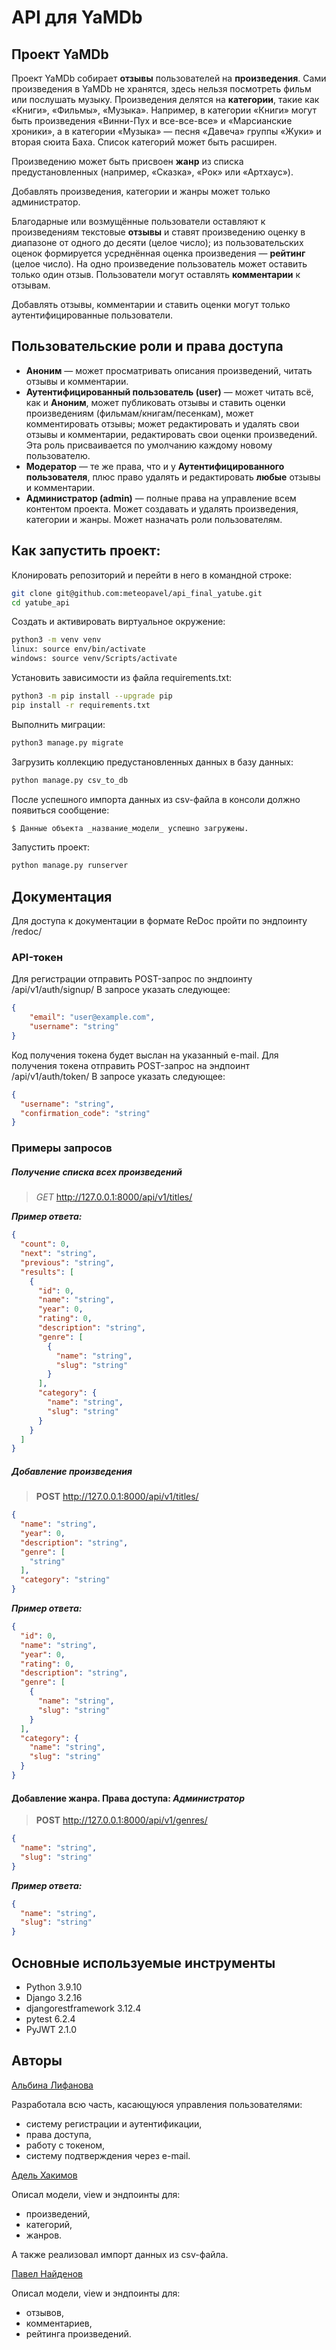 # API для YaMDb

## Проект YaMDb

Проект YaMDb собирает **отзывы** пользователей на **произведения**. Сами произведения в YaMDb не хранятся, здесь нельзя посмотреть фильм или послушать музыку.
Произведения делятся на **категории**, такие как «Книги», «Фильмы», «Музыка». Например, в категории «Книги» могут быть произведения «Винни-Пух и все-все-все» и «Марсианские хроники», а в категории «Музыка» — песня «Давеча» группы «Жуки» и вторая сюита Баха. Список категорий может быть расширен.

Произведению может быть присвоен **жанр** из списка предустановленных (например, «Сказка», «Рок» или «Артхаус»).

Добавлять произведения, категории и жанры может только администратор.

Благодарные или возмущённые пользователи оставляют к произведениям текстовые **отзывы** и ставят произведению оценку в диапазоне от одного до десяти (целое число); из пользовательских оценок формируется усреднённая оценка произведения — **рейтинг** (целое число). На одно произведение пользователь может оставить только один отзыв.
Пользователи могут оставлять **комментарии** к отзывам.

Добавлять отзывы, комментарии и ставить оценки могут только аутентифицированные пользователи. 

## Пользовательские роли и права доступа
* **Аноним** — может просматривать описания произведений, читать отзывы и комментарии.
* **Аутентифицированный пользователь (user)** — может читать всё, как и **Аноним**, может публиковать отзывы и ставить оценки произведениям (фильмам/книгам/песенкам), может комментировать отзывы; может редактировать и удалять свои отзывы и комментарии, редактировать свои оценки произведений. Эта роль присваивается по умолчанию каждому новому пользователю.
* **Модератор** — те же права, что и у **Аутентифицированного пользователя**, плюс право удалять и редактировать **любые** отзывы и комментарии.
* **Администратор (admin)** — полные права на управление всем контентом проекта. Может создавать и удалять произведения, категории и жанры. Может назначать роли пользователям.

## Как запустить проект:

Клонировать репозиторий и перейти в него в командной строке:
```bash
git clone git@github.com:meteopavel/api_final_yatube.git
cd yatube_api
```
Cоздать и активировать виртуальное окружение:
```bash
python3 -m venv venv
linux: source env/bin/activate
windows: source venv/Scripts/activate
```
Установить зависимости из файла requirements.txt:
```bash
python3 -m pip install --upgrade pip
pip install -r requirements.txt
```
Выполнить миграции:
```bash
python3 manage.py migrate
```
Загрузить коллекцию предустановленных данных в базу данных:
```bash
python manage.py csv_to_db
```
После успешного импорта данных из csv-файла в консоли должно появиться сообщение:
```bash
$ Данные объекта _название_модели_ успешно загружены.
```
Запустить проект:
```bash
python manage.py runserver
```

## Документация

Для доступа к документации в формате ReDoc пройти по эндпоинту /redoc/

### API-токен

Для регистрации отправить POST-запрос по эндпоинту /api/v1/auth/signup/
В запросе указать следующее:
```json
{
    "email": "user@example.com",
    "username": "string"
}
```

Код получения токена будет выслан на указанный e-mail. Для получения токена отправить POST-запрос на эндпоинт /api/v1/auth/token/
В запросе указать следующее:
```json
{
  "username": "string",
  "confirmation_code": "string"
}
```

### Примеры запросов

##### Получение списка всех произведений

>*GET* http://127.0.0.1:8000/api/v1/titles/

***Пример ответа:***
```json
{
  "count": 0,
  "next": "string",
  "previous": "string",
  "results": [
    {
      "id": 0,
      "name": "string",
      "year": 0,
      "rating": 0,
      "description": "string",
      "genre": [
        {
          "name": "string",
          "slug": "string"
        }
      ],
      "category": {
        "name": "string",
        "slug": "string"
      }
    }
  ]
}
```

##### Добавление произведения

>**POST** http://127.0.0.1:8000/api/v1/titles/
```json
{
  "name": "string",
  "year": 0,
  "description": "string",
  "genre": [
    "string"
  ],
  "category": "string"
}
```
***Пример ответа:***
```json
{
  "id": 0,
  "name": "string",
  "year": 0,
  "rating": 0,
  "description": "string",
  "genre": [
    {
      "name": "string",
      "slug": "string"
    }
  ],
  "category": {
    "name": "string",
    "slug": "string"
  }
}
```

#### Добавление жанра. Права доступа: *Администратор*

>**POST** http://127.0.0.1:8000/api/v1/genres/
```json
{
  "name": "string",
  "slug": "string"
}
```
***Пример ответа:***
```json
{
  "name": "string",
  "slug": "string"
}
```

## Основные используемые инструменты

* Python 3.9.10
* Django 3.2.16
* djangorestframework 3.12.4
* pytest 6.2.4
* PyJWT 2.1.0


## Авторы

[Альбина Лифанова](https://github.com/lifaalbina)

Разработала всю часть, касающуюся управления пользователями:
* систему регистрации и аутентификации,
* права доступа,
* работу с токеном,
* систему подтверждения через e-mail.


[Адель Хакимов](https://github.com/AdelKhakimov)

Описал модели, view и эндпоинты для:
* произведений,
* категорий,
* жанров.

А также реализовал импорт данных из csv-файла.

[Павел Найденов](https://github.com/traneid)

Описал модели, view и эндпоинты для:
* отзывов,
* комментариев,
* рейтинга произведений.
